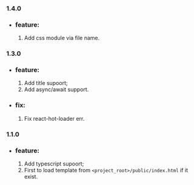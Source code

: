 ### 1.4.0
* ### feature:
  1. Add css module via file name.

### 1.3.0
* ### feature: 
  1. Add title supoort;
  2. Add async/await support.
* ### fix:
  1. Fix react-hot-loader err.

### 1.1.0
* ### feature: 
  1. Add typescript supoort;
  2. First to load template from `<project_root>/public/index.html` if it exist.